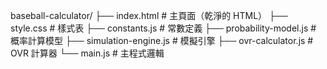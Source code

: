 baseball-calculator/
├── index.html           # 主頁面（乾淨的 HTML）
├── style.css           # 樣式表
├── constants.js        # 常數定義
├── probability-model.js # 概率計算模型
├── simulation-engine.js # 模擬引擎
├── ovr-calculator.js   # OVR 計算器
└── main.js            # 主程式邏輯